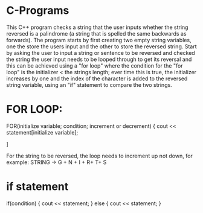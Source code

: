 # C-Programs
This C++ program checks a string that the user inputs whether the string reversed is a palindrome (a string that is spelled the same backwards as forwards).  The program starts by first creating two empty string variables, one the store the users input and the other to store the reversed string.  Start by asking the user to input a string or sentence to be reversed and checked the string the user input needs to be looped through to get its reversal and this can be achieved using a "for loop" where the condition for the "for loop" is the initializer < the strings length; ever time this is true, the initializer increases by one and the index of the character is added to the reversed string variable, using an "if" statement to compare the two strings.

# FOR LOOP:
FOR(initialize variable; condition; increment or decrement)
{
  cout << statement[initialize variable];
  
]

For the string to be reversed, the loop needs to increment up not down, for example:
STRING -> G + N + I + R+ T+ S


# if statement
if(condition)
{
  cout << statement;
}
else
{
  cout << statement;
}


